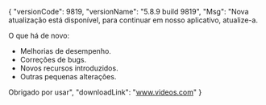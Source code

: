 {
  "versionCode": 9819,
  "versionName": "5.8.9 build 9819",
  "Msg": "Nova atualização está disponível, para continuar em nosso aplicativo, atualize-a.

O que há de novo:
- Melhorias de desempenho.
- Correções de bugs.
- Novos recursos introduzidos.
- Outras pequenas alterações.

Obrigado por usar",
  "downloadLink": "www.videos.com"
  } 

